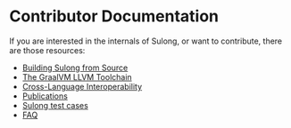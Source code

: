 # Contributor Documentation

If you are interested in the internals of Sulong, or want to contribute, there are those
resources:

* [Building Sulong from Source](docs/contributor/BUILDING.md)
* [The GraalVM LLVM Toolchain](docs/contributor/TOOLCHAIN.md)
* [Cross-Language Interoperability](docs/contributor/INTEROP.md)
* [Publications](docs/contributor/PUBLICATIONS.md)
* [Sulong test cases](docs/contributor/TESTS.md)
* [FAQ](docs/contributor/FAQ.md)
